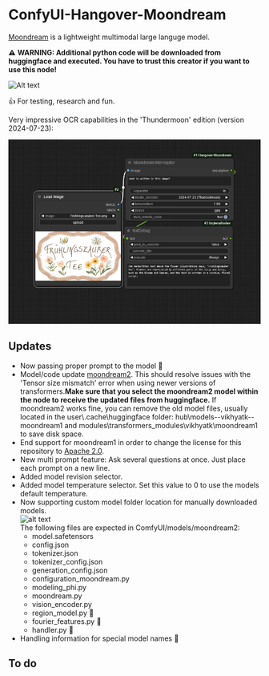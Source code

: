# ConfyUI-Hangover-Moondream

[Moondream](https://huggingface.co/vikhyatk/moondream2) is a lightweight multimodal large languge model.

⚠️ **WARNING: Additional python code will be downloaded from huggingface and executed. You have to trust this creator if you want to use this node!**

![Alt text](images/workflow2.png)

👍 For testing, research and fun.

Very impressive OCR capabilities in the 'Thundermoon' edition (version 2024-07-23):

![alt text](images/impressive.png)


## Updates

* Now passing proper prompt to the model 🐞
* Model/code update [moondream2](https://huggingface.co/vikhyatk/moondream2). This should resolve issues with the 'Tensor size mismatch' error when using newer versions of transformers.**Make sure that you select the moondream2 model within the node to receive the updated files from huggingface.** If moondream2 works fine, you can remove the old model files, usually located in the user\\.cache\huggingface folder: hub\models--vikhyatk--moondream1 and modules\transformers_modules\vikhyatk\moondream1 to save disk space.
* End support for moondream1 in order to change the license for this repository to [Apache 2.0](https://choosealicense.com/licenses/apache-2.0/).
* New multi prompt feature: Ask several questions at once. Just place each prompt on a new line.
* Added model revision selector.
* Added model temperature selector. Set this value to 0 to use the models default temperature.
* Now supporting custom model folder location for manually downloaded models. \
  ![alt text](images/custom_location.PNG) \
  The following files are expected in ComfyUI/models/moondream2:
  - model.safetensors
  - config.json
  - tokenizer.json
  - tokenizer_config.json
  - generation_config.json
  - configuration_moondream.py
  - modeling_phi.py
  - moondream.py
  - vision_encoder.py
  - region_model.py 🔄
  - fourier_features.py 🔄
  - handler.py 🔄
* Handling  information for special model names 🔄

## To do
